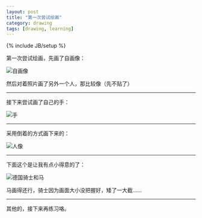 ```yaml
---
layout: post
title: "第一次尝试绘画"
category: drawing
tags: [drawing, learning]
---
```

{% include JB/setup %}

第一次尝试绘画，先画了自画像：

![自画像](http://oppih.me/drawing/2012-02-11-Me.JPG "Me")

然后对着照片画了另外一个人，那比较像（先不贴了）

----

接下来尝试画了自己的手：

![手](http://oppih.me/drawing/2012-02-11-Hand.JPG "Hand")

----

采用倒着的方式画下来的：

![人像](http://oppih.me/drawing/2012-02-11-Person.JPG "Person")

---

下面这个是让我有点小得意的了：

![德国骑士和马](http://oppih.me/drawing/2012-02-11-Knight-and-Horse.JPG "德国骑士和马")

马画得还行，骑士因为画面大小没把握好，矮了一大截……

----

其他的，接下来再练习咯。
